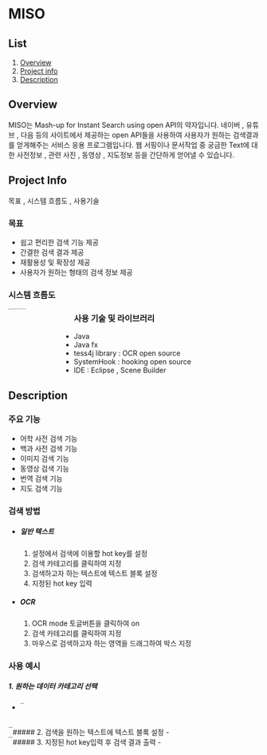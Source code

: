 # MISO

## List

1. [Overview](#overview)
2. [Project info](#project-info)
3. [Description](#description)



## Overview

MISO는 Mash-up for Instant Search using open API의 약자입니다. 네이버 , 유튜브 , 다음 등의 사이트에서 제공하는 open API들을 사용하여 사용자가 원하는 검색결과를 얻게해주는 서비스 응용 프로그램입니다. 웹 서핑이나 문서작업 중 궁금한 Text에 대한 사전정보 , 관련 사진 , 동영상 , 지도정보 등을 간단하게 얻어낼 수 있습니다. 



## Project Info

목표 , 시스템 흐름도 , 사용기술

### 목표

- 쉽고 편리한 검색 기능 제공
- 간결한 검색 결과 제공
- 재활용성 및 확장성 제공
- 사용자가 원하는 형태의 검색 정보 제공



### 시스템 흐름도

<img width="874" alt="스크린샷 2020-11-05 오후 4 44 53" src="https://user-images.githubusercontent.com/29722673/98215752-89569480-1f8b-11eb-893a-c908f97dc3a0.png" style="zoom:15%;" align="left">

### 사용 기술 및 라이브러리

- Java
- Java fx
- tess4j library : OCR open source
- SystemHook : hooking open source
- IDE : Eclipse , Scene Builder





## Description



### 주요 기능

- 어학 사전 검색 기능
- 백과 사전 검색 기능
- 이미지 검색 기능
- 동영상 검색 기능
- 번역 검색 기능
- 지도 검색 기능

### 검색 방법

- ##### 일반 텍스트

  1. 설정에서 검색에 이용할 hot key를 설정
  2. 검색 카테고리를 클릭하여 지정
  3. 검색하고자 하는 텍스트에 텍스트 블록 설정
  4. 지정된 hot key 입력

- ##### OCR

  1. OCR mode 토글버튼을 클릭하여 on
  2. 검색 카테고리를 클릭하여 지정
  3. 마우스로 검색하고자 하는 영역을 드래그하여 박스 지정



### 사용 예시

##### 1. 원하는 데이터 카테고리 선택

- <img src="https://user-images.githubusercontent.com/29722673/98216052-e7837780-1f8b-11eb-8ecf-d8e0fc18f459.png" alt="miso1" style="zoom:15%;" align="left" />

<br>
##### 2. 검색을 원하는 텍스트에 텍스트 블록 설정
- <img src="https://user-images.githubusercontent.com/29722673/98216217-1b5e9d00-1f8c-11eb-8c54-f036dae0ef5e.png" alt="miso2" style="zoom:15%;" align="left" />

<br>
##### 3. 지정된 hot key입력 후 검색 결과 출력
- <img src="https://user-images.githubusercontent.com/29722673/98216301-37fad500-1f8c-11eb-9699-0719bd3b701c.png" alt="miso3" style="zoom:15%;" align="left" />

<br>
